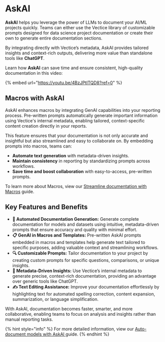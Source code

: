 # AskAI

**AskAI** helps you leverage the power of LLMs to document your AI/ML projects quickly. Teams can either use the Vectice library of customizable prompts designed for data science project documentation or create their own to generate entire documentation sections.&#x20;

By integrating directly with Vectice’s metadata, AskAI provides tailored insights and context-rich outputs, delivering more value than standalone tools like **ChatGPT**.

Learn how **AskAI** can save time and ensure consistent, high-quality documentation in this video:

{% embed url="https://youtu.be/4BzJPtITQD8?ref=0" %}

## Macros with AskAI

AskAI enhances macros by integrating GenAI capabilities into your reporting process. Pre-written prompts automatically generate important information using Vectice's internal metadata, enabling tailored, context-specific content creation directly in your reports.

This feature ensures that your documentation is not only accurate and insightful but also streamlined and easy to collaborate on. By embedding prompts into macros, teams can:

* **Automate text generation** with metadata-driven insights.
* **Maintain consistency** in reporting by standardizing prompts across workflows.
* **Save time and boost collaboration** with easy-to-access, pre-written prompts.

To learn more about Macros, view our [Streamline documentation with Macros](../../create-model-documentation-and-reports/streamline-documentation-with-macros.md) guide.

## **Key Features and Benefits**

* **📝 Automated Documentation Generation:** Generate complete documentation for models and datasets using intuitive, metadata-driven prompts that ensure accuracy and quality with minimal effort.
* **📋 GenAI in Macros and Templates:** Pre-written AskAI prompts embedded in macros and templates help generate text tailored to specific purposes, adding valuable context and streamlining workflows.
* **🔍 Customizable Prompts:** Tailor documentation to your project by creating custom prompts for specific questions, comparisons, or unique insights.
* **📂 Metadata-Driven Insights:** Use Vectice’s internal metadata to generate precise, context-rich documentation, providing an advantage over generic tools like ChatGPT.
* **✍️ Text Editing Assistance:** Improve your documentation effortlessly by highlighting text for automated spelling correction, content expansion, summarization, or language simplification.

With AskAI, documentation becomes faster, smarter, and more collaborative, enabling teams to focus on analysis and insights rather than manual reporting tasks.

{% hint style="info" %}
For more detailed information, view our [Auto-document models with AskAI ](../../create-model-documentation-and-reports/auto-document-models-and-datasets-with-askai-prompts.md)guide.
{% endhint %}
